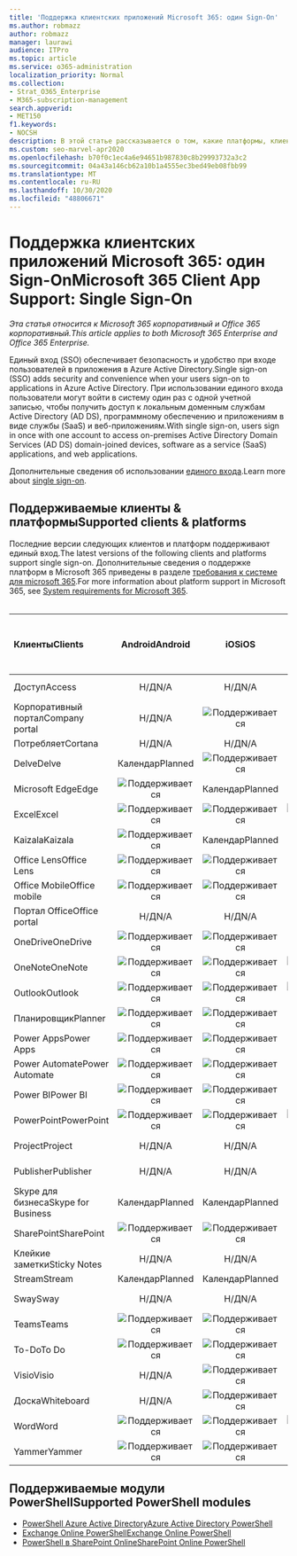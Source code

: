 ```yaml
---
title: 'Поддержка клиентских приложений Microsoft 365: один Sign-On'
ms.author: robmazz
author: robmazz
manager: laurawi
audience: ITPro
ms.topic: article
ms.service: o365-administration
localization_priority: Normal
ms.collection:
- Strat_O365_Enterprise
- M365-subscription-management
search.appverid:
- MET150
f1.keywords:
- NOCSH
description: В этой статье рассказывается о том, какие платформы, клиенты и модули PowerShell поддерживают единый вход для Microsoft 365.
ms.custom: seo-marvel-apr2020
ms.openlocfilehash: b70f0c1ec4a6e94651b987830c8b29993732a3c2
ms.sourcegitcommit: 04a43a146cb62a10b1a4555ec3bed49eb08fbb99
ms.translationtype: MT
ms.contentlocale: ru-RU
ms.lasthandoff: 10/30/2020
ms.locfileid: "48806671"
---
```

# <a name="microsoft-365-client-app-support-single-sign-on"></a><span data-ttu-id="158c4-103">Поддержка клиентских приложений Microsoft 365: один Sign-On</span><span class="sxs-lookup"><span data-stu-id="158c4-103">Microsoft 365 Client App Support: Single Sign-On</span></span>

<span data-ttu-id="158c4-104">*Эта статья относится к Microsoft 365 корпоративный и Office 365 корпоративный.*</span><span class="sxs-lookup"><span data-stu-id="158c4-104">*This article applies to both Microsoft 365 Enterprise and Office 365 Enterprise.*</span></span>

<span data-ttu-id="158c4-105">Единый вход (SSO) обеспечивает безопасность и удобство при входе пользователей в приложения в Azure Active Directory.</span><span class="sxs-lookup"><span data-stu-id="158c4-105">Single sign-on (SSO) adds security and convenience when your users sign-on to applications in Azure Active Directory.</span></span> <span data-ttu-id="158c4-106">При использовании единого входа пользователи могут войти в систему один раз с одной учетной записью, чтобы получить доступ к локальным доменным службам Active Directory (AD DS), программному обеспечению и приложениям в виде службы (SaaS) и веб-приложениям.</span><span class="sxs-lookup"><span data-stu-id="158c4-106">With single sign-on, users sign in once with one account to access on-premises Active Directory Domain Services (AD DS) domain-joined devices, software as a service (SaaS) applications, and web applications.</span></span>

<span data-ttu-id="158c4-107">Дополнительные сведения об использовании [единого входа](https://docs.microsoft.com/azure/active-directory/manage-apps/what-is-single-sign-on).</span><span class="sxs-lookup"><span data-stu-id="158c4-107">Learn more about [single sign-on](https://docs.microsoft.com/azure/active-directory/manage-apps/what-is-single-sign-on).</span></span>

## <a name="supported-clients--platforms"></a><span data-ttu-id="158c4-108">Поддерживаемые клиенты & платформы</span><span class="sxs-lookup"><span data-stu-id="158c4-108">Supported clients & platforms</span></span>

<span data-ttu-id="158c4-109">Последние версии следующих клиентов и платформ поддерживают единый вход.</span><span class="sxs-lookup"><span data-stu-id="158c4-109">The latest versions of the following clients and platforms support single sign-on.</span></span> <span data-ttu-id="158c4-110">Дополнительные сведения о поддержке платформ в Microsoft 365 приведены в разделе [требования к системе для microsoft 365](https://products.office.com/office-system-requirements).</span><span class="sxs-lookup"><span data-stu-id="158c4-110">For more information about platform support in Microsoft 365, see [System requirements for Microsoft 365](https://products.office.com/office-system-requirements).</span></span>
<br>
<br>

| <span data-ttu-id="158c4-111">Клиенты</span><span class="sxs-lookup"><span data-stu-id="158c4-111">Clients</span></span> | <span data-ttu-id="158c4-112">Android</span><span class="sxs-lookup"><span data-stu-id="158c4-112">Android</span></span> | <span data-ttu-id="158c4-113">iOS</span><span class="sxs-lookup"><span data-stu-id="158c4-113">iOS</span></span> | <span data-ttu-id="158c4-114">"Mac";</span><span class="sxs-lookup"><span data-stu-id="158c4-114">Mac</span></span>| <span data-ttu-id="158c4-115">Windows 10;</span><span class="sxs-lookup"><span data-stu-id="158c4-115">Windows 10</span></span> <br> <span data-ttu-id="158c4-116">Современные приложения</span><span class="sxs-lookup"><span data-stu-id="158c4-116">Modern Apps</span></span>| <span data-ttu-id="158c4-117">Windows 10;</span><span class="sxs-lookup"><span data-stu-id="158c4-117">Windows 10</span></span> <br> <span data-ttu-id="158c4-118">Desktop</span><span class="sxs-lookup"><span data-stu-id="158c4-118">Desktop</span></span> |
|:---|:---:|:---:|:---:|:---:|:---:|
| <span data-ttu-id="158c4-119">Доступ</span><span class="sxs-lookup"><span data-stu-id="158c4-119">Access</span></span> | <span data-ttu-id="158c4-120">Н/Д</span><span class="sxs-lookup"><span data-stu-id="158c4-120">N/A</span></span> | <span data-ttu-id="158c4-121">Н/Д</span><span class="sxs-lookup"><span data-stu-id="158c4-121">N/A</span></span> | <span data-ttu-id="158c4-122">Н/Д</span><span class="sxs-lookup"><span data-stu-id="158c4-122">N/A</span></span> | <span data-ttu-id="158c4-123">Н/Д</span><span class="sxs-lookup"><span data-stu-id="158c4-123">N/A</span></span> | ![Поддерживается](../media/check-mark.png) |
| <span data-ttu-id="158c4-125">Корпоративный портал</span><span class="sxs-lookup"><span data-stu-id="158c4-125">Company portal</span></span> | <span data-ttu-id="158c4-126">Н/Д</span><span class="sxs-lookup"><span data-stu-id="158c4-126">N/A</span></span> | ![Поддерживается](../media/check-mark.png) | <span data-ttu-id="158c4-128">Календар</span><span class="sxs-lookup"><span data-stu-id="158c4-128">Planned</span></span> | ![Поддерживается](../media/check-mark.png) | <span data-ttu-id="158c4-130">Н/Д</span><span class="sxs-lookup"><span data-stu-id="158c4-130">N/A</span></span> |
| <span data-ttu-id="158c4-131">Потребляет</span><span class="sxs-lookup"><span data-stu-id="158c4-131">Cortana</span></span> | <span data-ttu-id="158c4-132">Н/Д</span><span class="sxs-lookup"><span data-stu-id="158c4-132">N/A</span></span> | <span data-ttu-id="158c4-133">Н/Д</span><span class="sxs-lookup"><span data-stu-id="158c4-133">N/A</span></span> | <span data-ttu-id="158c4-134">Н/Д</span><span class="sxs-lookup"><span data-stu-id="158c4-134">N/A</span></span> | ![Поддерживается](../media/check-mark.png) | <span data-ttu-id="158c4-136">Н/Д</span><span class="sxs-lookup"><span data-stu-id="158c4-136">N/A</span></span> |
| <span data-ttu-id="158c4-137">Delve</span><span class="sxs-lookup"><span data-stu-id="158c4-137">Delve</span></span> | <span data-ttu-id="158c4-138">Календар</span><span class="sxs-lookup"><span data-stu-id="158c4-138">Planned</span></span> | ![Поддерживается](../media/check-mark.png) | <span data-ttu-id="158c4-140">Н/Д</span><span class="sxs-lookup"><span data-stu-id="158c4-140">N/A</span></span> | <span data-ttu-id="158c4-141">Н/Д</span><span class="sxs-lookup"><span data-stu-id="158c4-141">N/A</span></span> | <span data-ttu-id="158c4-142">Н/Д</span><span class="sxs-lookup"><span data-stu-id="158c4-142">N/A</span></span> |
| <span data-ttu-id="158c4-143">Microsoft Edge</span><span class="sxs-lookup"><span data-stu-id="158c4-143">Edge</span></span> | ![Поддерживается](../media/check-mark.png) | <span data-ttu-id="158c4-145">Календар</span><span class="sxs-lookup"><span data-stu-id="158c4-145">Planned</span></span> | <span data-ttu-id="158c4-146">Н/Д</span><span class="sxs-lookup"><span data-stu-id="158c4-146">N/A</span></span> | <span data-ttu-id="158c4-147">Н/Д</span><span class="sxs-lookup"><span data-stu-id="158c4-147">N/A</span></span> | ![Поддерживается](../media/check-mark.png) |
| <span data-ttu-id="158c4-149">Excel</span><span class="sxs-lookup"><span data-stu-id="158c4-149">Excel</span></span> | ![Поддерживается](../media/check-mark.png) | ![Поддерживается](../media/check-mark.png) | ![Поддерживается](../media/check-mark.png) | ![Поддерживается](../media/check-mark.png) | ![Поддерживается](../media/check-mark.png) |
| <span data-ttu-id="158c4-155">Kaizala</span><span class="sxs-lookup"><span data-stu-id="158c4-155">Kaizala</span></span> | ![Поддерживается](../media/check-mark.png) | <span data-ttu-id="158c4-157">Календар</span><span class="sxs-lookup"><span data-stu-id="158c4-157">Planned</span></span> | <span data-ttu-id="158c4-158">Н/Д</span><span class="sxs-lookup"><span data-stu-id="158c4-158">N/A</span></span> | <span data-ttu-id="158c4-159">Н/Д</span><span class="sxs-lookup"><span data-stu-id="158c4-159">N/A</span></span> | <span data-ttu-id="158c4-160">Н/Д</span><span class="sxs-lookup"><span data-stu-id="158c4-160">N/A</span></span> |
| <span data-ttu-id="158c4-161">Office Lens</span><span class="sxs-lookup"><span data-stu-id="158c4-161">Office Lens</span></span>| ![Поддерживается](../media/check-mark.png) | ![Поддерживается](../media/check-mark.png) | <span data-ttu-id="158c4-164">Н/Д</span><span class="sxs-lookup"><span data-stu-id="158c4-164">N/A</span></span> | <span data-ttu-id="158c4-165">Н/Д</span><span class="sxs-lookup"><span data-stu-id="158c4-165">N/A</span></span> | <span data-ttu-id="158c4-166">Н/Д</span><span class="sxs-lookup"><span data-stu-id="158c4-166">N/A</span></span> |
| <span data-ttu-id="158c4-167">Office Mobile</span><span class="sxs-lookup"><span data-stu-id="158c4-167">Office mobile</span></span> | ![Поддерживается](../media/check-mark.png) | ![Поддерживается](../media/check-mark.png) | <span data-ttu-id="158c4-170">Н/Д</span><span class="sxs-lookup"><span data-stu-id="158c4-170">N/A</span></span> | <span data-ttu-id="158c4-171">Н/Д</span><span class="sxs-lookup"><span data-stu-id="158c4-171">N/A</span></span> | <span data-ttu-id="158c4-172">Н/Д</span><span class="sxs-lookup"><span data-stu-id="158c4-172">N/A</span></span> |
| <span data-ttu-id="158c4-173">Портал Office</span><span class="sxs-lookup"><span data-stu-id="158c4-173">Office portal</span></span> | <span data-ttu-id="158c4-174">Н/Д</span><span class="sxs-lookup"><span data-stu-id="158c4-174">N/A</span></span> | <span data-ttu-id="158c4-175">Н/Д</span><span class="sxs-lookup"><span data-stu-id="158c4-175">N/A</span></span> | <span data-ttu-id="158c4-176">Н/Д</span><span class="sxs-lookup"><span data-stu-id="158c4-176">N/A</span></span> | ![Поддерживается](../media/check-mark.png) | <span data-ttu-id="158c4-178">Н/Д</span><span class="sxs-lookup"><span data-stu-id="158c4-178">N/A</span></span> |
| <span data-ttu-id="158c4-179">OneDrive</span><span class="sxs-lookup"><span data-stu-id="158c4-179">OneDrive</span></span> | ![Поддерживается](../media/check-mark.png) | ![Поддерживается](../media/check-mark.png) | <span data-ttu-id="158c4-182">Календар</span><span class="sxs-lookup"><span data-stu-id="158c4-182">Planned</span></span> | ![Поддерживается](../media/check-mark.png) | <span data-ttu-id="158c4-184">Календар</span><span class="sxs-lookup"><span data-stu-id="158c4-184">Planned</span></span> |
| <span data-ttu-id="158c4-185">OneNote</span><span class="sxs-lookup"><span data-stu-id="158c4-185">OneNote</span></span> | ![Поддерживается](../media/check-mark.png) | ![Поддерживается](../media/check-mark.png) | ![Поддерживается](../media/check-mark.png) | ![Поддерживается](../media/check-mark.png) | <span data-ttu-id="158c4-190">Календар</span><span class="sxs-lookup"><span data-stu-id="158c4-190">Planned</span></span> |
| <span data-ttu-id="158c4-191">Outlook</span><span class="sxs-lookup"><span data-stu-id="158c4-191">Outlook</span></span> | ![Поддерживается](../media/check-mark.png) | ![Поддерживается](../media/check-mark.png) | ![Поддерживается](../media/check-mark.png) | <span data-ttu-id="158c4-195">Календар</span><span class="sxs-lookup"><span data-stu-id="158c4-195">Planned</span></span> | ![Поддерживается](../media/check-mark.png) |
| <span data-ttu-id="158c4-197">Планировщик</span><span class="sxs-lookup"><span data-stu-id="158c4-197">Planner</span></span> | ![Поддерживается](../media/check-mark.png) | ![Поддерживается](../media/check-mark.png) | <span data-ttu-id="158c4-200">Н/Д</span><span class="sxs-lookup"><span data-stu-id="158c4-200">N/A</span></span> | <span data-ttu-id="158c4-201">Н/Д</span><span class="sxs-lookup"><span data-stu-id="158c4-201">N/A</span></span> | <span data-ttu-id="158c4-202">Н/Д</span><span class="sxs-lookup"><span data-stu-id="158c4-202">N/A</span></span> |
| <span data-ttu-id="158c4-203">Power Apps</span><span class="sxs-lookup"><span data-stu-id="158c4-203">Power Apps</span></span> | ![Поддерживается](../media/check-mark.png) | ![Поддерживается](../media/check-mark.png) | <span data-ttu-id="158c4-206">Н/Д</span><span class="sxs-lookup"><span data-stu-id="158c4-206">N/A</span></span> | <span data-ttu-id="158c4-207">Календар</span><span class="sxs-lookup"><span data-stu-id="158c4-207">Planned</span></span> | <span data-ttu-id="158c4-208">Н/Д</span><span class="sxs-lookup"><span data-stu-id="158c4-208">N/A</span></span> |
| <span data-ttu-id="158c4-209">Power Automate</span><span class="sxs-lookup"><span data-stu-id="158c4-209">Power Automate</span></span> | ![Поддерживается](../media/check-mark.png) | ![Поддерживается](../media/check-mark.png) | <span data-ttu-id="158c4-212">Н/Д</span><span class="sxs-lookup"><span data-stu-id="158c4-212">N/A</span></span> | <span data-ttu-id="158c4-213">Н/Д</span><span class="sxs-lookup"><span data-stu-id="158c4-213">N/A</span></span> | <span data-ttu-id="158c4-214">Н/Д</span><span class="sxs-lookup"><span data-stu-id="158c4-214">N/A</span></span> |
| <span data-ttu-id="158c4-215">Power BI</span><span class="sxs-lookup"><span data-stu-id="158c4-215">Power BI</span></span> | ![Поддерживается](../media/check-mark.png) | ![Поддерживается](../media/check-mark.png) | <span data-ttu-id="158c4-218">Н/Д</span><span class="sxs-lookup"><span data-stu-id="158c4-218">N/A</span></span> | ![Поддерживается](../media/check-mark.png) | <span data-ttu-id="158c4-220">Календар</span><span class="sxs-lookup"><span data-stu-id="158c4-220">Planned</span></span> |
| <span data-ttu-id="158c4-221">PowerPoint</span><span class="sxs-lookup"><span data-stu-id="158c4-221">PowerPoint</span></span> | ![Поддерживается](../media/check-mark.png) | ![Поддерживается](../media/check-mark.png) | ![Поддерживается](../media/check-mark.png) | ![Поддерживается](../media/check-mark.png) | ![Поддерживается](../media/check-mark.png) |
| <span data-ttu-id="158c4-227">Project</span><span class="sxs-lookup"><span data-stu-id="158c4-227">Project</span></span> | <span data-ttu-id="158c4-228">Н/Д</span><span class="sxs-lookup"><span data-stu-id="158c4-228">N/A</span></span> | <span data-ttu-id="158c4-229">Н/Д</span><span class="sxs-lookup"><span data-stu-id="158c4-229">N/A</span></span> | <span data-ttu-id="158c4-230">Н/Д</span><span class="sxs-lookup"><span data-stu-id="158c4-230">N/A</span></span> | <span data-ttu-id="158c4-231">Н/Д</span><span class="sxs-lookup"><span data-stu-id="158c4-231">N/A</span></span> | ![Поддерживается](../media/check-mark.png) |
| <span data-ttu-id="158c4-233">Publisher</span><span class="sxs-lookup"><span data-stu-id="158c4-233">Publisher</span></span> | <span data-ttu-id="158c4-234">Н/Д</span><span class="sxs-lookup"><span data-stu-id="158c4-234">N/A</span></span> | <span data-ttu-id="158c4-235">Н/Д</span><span class="sxs-lookup"><span data-stu-id="158c4-235">N/A</span></span> | <span data-ttu-id="158c4-236">Н/Д</span><span class="sxs-lookup"><span data-stu-id="158c4-236">N/A</span></span> | <span data-ttu-id="158c4-237">Н/Д</span><span class="sxs-lookup"><span data-stu-id="158c4-237">N/A</span></span> | ![Поддерживается](../media/check-mark.png) |
| <span data-ttu-id="158c4-239">Skype для бизнеса</span><span class="sxs-lookup"><span data-stu-id="158c4-239">Skype for Business</span></span> | <span data-ttu-id="158c4-240">Календар</span><span class="sxs-lookup"><span data-stu-id="158c4-240">Planned</span></span> | <span data-ttu-id="158c4-241">Календар</span><span class="sxs-lookup"><span data-stu-id="158c4-241">Planned</span></span> | <span data-ttu-id="158c4-242">Н/Д</span><span class="sxs-lookup"><span data-stu-id="158c4-242">N/A</span></span> | <span data-ttu-id="158c4-243">Н/Д</span><span class="sxs-lookup"><span data-stu-id="158c4-243">N/A</span></span> | <span data-ttu-id="158c4-244">Н/Д</span><span class="sxs-lookup"><span data-stu-id="158c4-244">N/A</span></span> |
| <span data-ttu-id="158c4-245">SharePoint</span><span class="sxs-lookup"><span data-stu-id="158c4-245">SharePoint</span></span> | ![Поддерживается](../media/check-mark.png) | ![Поддерживается](../media/check-mark.png) | <span data-ttu-id="158c4-248">Н/Д</span><span class="sxs-lookup"><span data-stu-id="158c4-248">N/A</span></span> | <span data-ttu-id="158c4-249">Н/Д</span><span class="sxs-lookup"><span data-stu-id="158c4-249">N/A</span></span> | <span data-ttu-id="158c4-250">Н/Д</span><span class="sxs-lookup"><span data-stu-id="158c4-250">N/A</span></span> |
| <span data-ttu-id="158c4-251">Клейкие заметки</span><span class="sxs-lookup"><span data-stu-id="158c4-251">Sticky Notes</span></span> | <span data-ttu-id="158c4-252">Н/Д</span><span class="sxs-lookup"><span data-stu-id="158c4-252">N/A</span></span> | <span data-ttu-id="158c4-253">Н/Д</span><span class="sxs-lookup"><span data-stu-id="158c4-253">N/A</span></span> | <span data-ttu-id="158c4-254">Н/Д</span><span class="sxs-lookup"><span data-stu-id="158c4-254">N/A</span></span> | <span data-ttu-id="158c4-255">Н/Д</span><span class="sxs-lookup"><span data-stu-id="158c4-255">N/A</span></span> | ![Поддерживается](../media/check-mark.png) |
| <span data-ttu-id="158c4-257">Stream</span><span class="sxs-lookup"><span data-stu-id="158c4-257">Stream</span></span> | <span data-ttu-id="158c4-258">Календар</span><span class="sxs-lookup"><span data-stu-id="158c4-258">Planned</span></span> | <span data-ttu-id="158c4-259">Календар</span><span class="sxs-lookup"><span data-stu-id="158c4-259">Planned</span></span> | <span data-ttu-id="158c4-260">Н/Д</span><span class="sxs-lookup"><span data-stu-id="158c4-260">N/A</span></span> | <span data-ttu-id="158c4-261">Н/Д</span><span class="sxs-lookup"><span data-stu-id="158c4-261">N/A</span></span> | <span data-ttu-id="158c4-262">Н/Д</span><span class="sxs-lookup"><span data-stu-id="158c4-262">N/A</span></span> |
| <span data-ttu-id="158c4-263">Sway</span><span class="sxs-lookup"><span data-stu-id="158c4-263">Sway</span></span> | <span data-ttu-id="158c4-264">Н/Д</span><span class="sxs-lookup"><span data-stu-id="158c4-264">N/A</span></span> | <span data-ttu-id="158c4-265">Н/Д</span><span class="sxs-lookup"><span data-stu-id="158c4-265">N/A</span></span> | <span data-ttu-id="158c4-266">Н/Д</span><span class="sxs-lookup"><span data-stu-id="158c4-266">N/A</span></span> | <span data-ttu-id="158c4-267">Н/Д</span><span class="sxs-lookup"><span data-stu-id="158c4-267">N/A</span></span> | ![Поддерживается](../media/check-mark.png) |
| <span data-ttu-id="158c4-269">Teams</span><span class="sxs-lookup"><span data-stu-id="158c4-269">Teams</span></span> | ![Поддерживается](../media/check-mark.png) | ![Поддерживается](../media/check-mark.png) | <span data-ttu-id="158c4-272">Календар</span><span class="sxs-lookup"><span data-stu-id="158c4-272">Planned</span></span> | <span data-ttu-id="158c4-273">Н/Д</span><span class="sxs-lookup"><span data-stu-id="158c4-273">N/A</span></span> | <span data-ttu-id="158c4-274">Календар</span><span class="sxs-lookup"><span data-stu-id="158c4-274">Planned</span></span> |
| <span data-ttu-id="158c4-275">To-Do</span><span class="sxs-lookup"><span data-stu-id="158c4-275">To Do</span></span> | ![Поддерживается](../media/check-mark.png) | ![Поддерживается](../media/check-mark.png) | <span data-ttu-id="158c4-278">Н/Д</span><span class="sxs-lookup"><span data-stu-id="158c4-278">N/A</span></span> | ![Поддерживается](../media/check-mark.png) | <span data-ttu-id="158c4-280">Н/Д</span><span class="sxs-lookup"><span data-stu-id="158c4-280">N/A</span></span> |
| <span data-ttu-id="158c4-281">Visio</span><span class="sxs-lookup"><span data-stu-id="158c4-281">Visio</span></span> | <span data-ttu-id="158c4-282">Н/Д</span><span class="sxs-lookup"><span data-stu-id="158c4-282">N/A</span></span> | ![Поддерживается](../media/check-mark.png) | <span data-ttu-id="158c4-284">Н/Д</span><span class="sxs-lookup"><span data-stu-id="158c4-284">N/A</span></span> | <span data-ttu-id="158c4-285">Н/Д</span><span class="sxs-lookup"><span data-stu-id="158c4-285">N/A</span></span> | ![Поддерживается](../media/check-mark.png) |
| <span data-ttu-id="158c4-287">Доска</span><span class="sxs-lookup"><span data-stu-id="158c4-287">Whiteboard</span></span> | <span data-ttu-id="158c4-288">Н/Д</span><span class="sxs-lookup"><span data-stu-id="158c4-288">N/A</span></span> | ![Поддерживается](../media/check-mark.png) | <span data-ttu-id="158c4-290">Н/Д</span><span class="sxs-lookup"><span data-stu-id="158c4-290">N/A</span></span> | ![Поддерживается](../media/check-mark.png) | <span data-ttu-id="158c4-292">Н/Д</span><span class="sxs-lookup"><span data-stu-id="158c4-292">N/A</span></span> |
| <span data-ttu-id="158c4-293">Word</span><span class="sxs-lookup"><span data-stu-id="158c4-293">Word</span></span> | ![Поддерживается](../media/check-mark.png) | ![Поддерживается](../media/check-mark.png) | ![Поддерживается](../media/check-mark.png) | ![Поддерживается](../media/check-mark.png) | ![Поддерживается](../media/check-mark.png) |
| <span data-ttu-id="158c4-299">Yammer</span><span class="sxs-lookup"><span data-stu-id="158c4-299">Yammer</span></span> | ![Поддерживается](../media/check-mark.png) | ![Поддерживается](../media/check-mark.png) | <span data-ttu-id="158c4-302">Н/Д</span><span class="sxs-lookup"><span data-stu-id="158c4-302">N/A</span></span> | <span data-ttu-id="158c4-303">Н/Д</span><span class="sxs-lookup"><span data-stu-id="158c4-303">N/A</span></span> | <span data-ttu-id="158c4-304">Календар</span><span class="sxs-lookup"><span data-stu-id="158c4-304">Planned</span></span> |

## <a name="supported-powershell-modules"></a><span data-ttu-id="158c4-305">Поддерживаемые модули PowerShell</span><span class="sxs-lookup"><span data-stu-id="158c4-305">Supported PowerShell modules</span></span>

- [<span data-ttu-id="158c4-306">PowerShell Azure Active Directory</span><span class="sxs-lookup"><span data-stu-id="158c4-306">Azure Active Directory PowerShell</span></span>](https://docs.microsoft.com/powershell/azure/active-directory/overview?view=azureadps-2.0)
- [<span data-ttu-id="158c4-307">Exchange Online PowerShell</span><span class="sxs-lookup"><span data-stu-id="158c4-307">Exchange Online PowerShell</span></span>](https://docs.microsoft.com/powershell/exchange/exchange-online-powershell)
- [<span data-ttu-id="158c4-308">PowerShell в SharePoint Online</span><span class="sxs-lookup"><span data-stu-id="158c4-308">SharePoint Online PowerShell</span></span>](https://docs.microsoft.com/powershell/sharepoint/sharepoint-online/connect-sharepoint-online)
